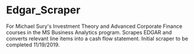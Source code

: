 # Edgar_Scraper
For Michael Sury's Investment Theory and Advanced Corporate Finance courses in the MS Business Analytics program.
Scrapes EDGAR and converts relevant line items into a cash flow statement.
Initial scraper to be completed 11/19/2019.
